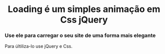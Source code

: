 <h1 style="text-align:center;">Loading é um simples animação em Css jQuery</h1>
<h3>Use ele para carregar o seu site de uma forma mais elegante</h3>
<p>Para últiliza-lo use jQuery e Css.</p>
<code><link href=/loading.css</code>
